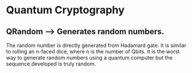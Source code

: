 # Quantum Cryptography
## QRandom --> Generates random numbers.
The random number is directly generated from Hadamard gate. It is similar to rolling an n-faced dice, where n is the number of Qbits. It is the worst way to generate random numbers using a quantum computer but the sequence developed is truly random. 
